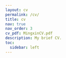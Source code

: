 ```yaml
---
layout: cv
permalink: /cv/
title: cv
nav: true
nav_order: 3
cv_pdf: MingxinCV.pdf
description: My brief CV.
toc:
  sidebar: left
---
```

